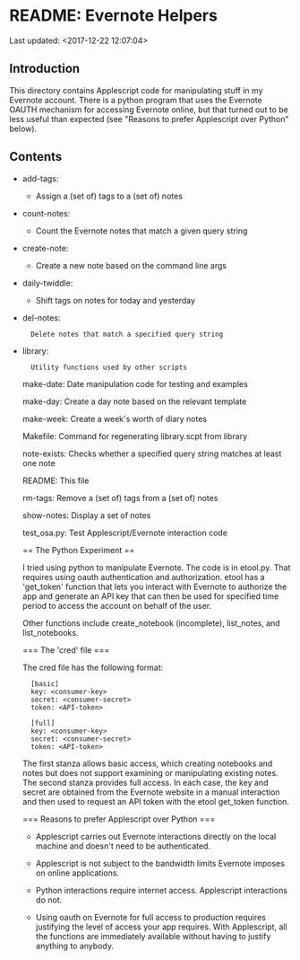 
# README: Evernote Helpers
Last updated: <2017-12-22 12:07:04>

## Introduction

This directory contains Applescript code for manipulating stuff in my
Evernote account. There is a python program that uses the Evernote OAUTH
mechanism for accessing Evernote online, but that turned out to be less
useful than expected (see "Reasons to prefer Applescript over Python"
below).

## Contents

 * add-tags:

    * Assign a (set of) tags to a (set of) notes

 * count-notes:
    * Count the Evernote notes that match a given query string

 * create-note:
    * Create a new note based on the command line args

 * daily-twiddle:
    * Shift tags on notes for today and yesterday

 * del-notes:

         Delete notes that match a specified query string

 * library:

         Utility functions used by other scripts

     make-date:
         Date manipulation code for testing and examples

     make-day:
         Create a day note based on the relevant template

     make-week:
         Create a week's worth of diary notes

     Makefile:
         Command for regenerating library.scpt from library

     note-exists:
         Checks whether a specified query string matches at least one note

     README:
         This file

     rm-tags:
         Remove a (set of) tags from a (set of) notes

     show-notes:
         Display a set of notes

     test_osa.py:
         Test Applescript/Evernote interaction code

     == The Python Experiment ==

     I tried using python to manipulate Evernote. The code is in etool.py.
     That requires using oauth authentication and authorization. etool has
     a 'get_token' function that lets you interact with Evernote to
     authorize the app and generate an API key that can then be used for
     specified time period to access the account on behalf of the user.

     Other functions include create_notebook (incomplete), list_notes,
     and list_notebooks.

     === The 'cred' file ===

     The cred file has the following format:

         [basic]
         key: <consumer-key>
         secret: <consumer-secret>
         token: <API-token>

         [full]
         key: <consumer-key>
         secret: <consumer-secret>
         token: <API-token>

     The first stanza allows basic access, which creating notebooks and
     notes but does not support examining or manipulating existing notes.
     The second stanza provides full access. In each case, the key and
     secret are obtained from the Evernote website in a manual interaction
     and then used to request an API token with the etool get_token
     function.

     === Reasons to prefer Applescript over Python ===

      * Applescript carries out Evernote interactions directly on the local
        machine and doesn't need to be authenticated.

      * Applescript is not subject to the bandwidth limits Evernote imposes
        on online applications.

      * Python interactions require internet access. Applescript
        interactions do not.

      * Using oauth on Evernote for full access to production requires
        justifying the level of access your app requires. With Applescript,
        all the functions are immediately available without having to
        justify anything to anybody.
